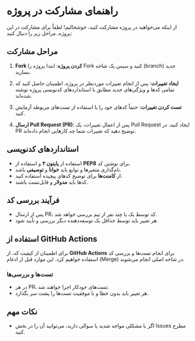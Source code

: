 # راهنمای مشارکت در پروژه

از اینکه می‌خواهید در پروژه مشارکت کنید، خوشحالیم! لطفاً برای مشارکت در این پروژه، مراحل زیر را دنبال کنید:

## مراحل مشارکت

1. **Fork کردن پروژه**:
   ابتدا پروژه را Fork کنید و سپس یک شاخه (branch) جدید بسازید.

2. **ایجاد تغییرات**:
   پس از انجام تغییرات موردنظر در پروژه، اطمینان حاصل کنید که تمامی کدها و ویژگی‌های جدید مطابق با استانداردهای کدنویسی پروژه نوشته شده‌اند.

3. **تست کردن تغییرات**:
   حتماً کدهای خود را با استفاده از تست‌های مربوطه آزمایش کنید.

4. **ارسال Pull Request (PR)**:
   پس از اعمال تغییرات، یک Pull Request ایجاد کنید. در PR توضیح دهید که تغییرات شما چه کارهایی انجام داده‌اند.

## استانداردهای کدنویسی

- استفاده از **پایتون ۳** و استفاده از **PEP8** برای نوشتن کد.
- نام‌گذاری متغیرها و توابع باید **خوانا** و **توصیفی** باشد.
- از **کامنت‌ها** برای توضیح کدهای پیچیده استفاده کنید.
- کدها باید **مدولار** و قابل‌تست باشند.

## فرآیند بررسی کد

- پس از ارسال PR، کد توسط یک یا چند نفر از تیم بررسی خواهد شد.
- هر تغییر باید توسط حداقل یک توسعه‌دهنده دیگر بررسی و تأیید شود.

## استفاده از GitHub Actions

برای اطمینان از کیفیت کد، از **GitHub Actions** برای انجام تست‌ها و بررسی کد استفاده خواهیم کرد. این موارد قبل از ادغام (Merge) در شاخه اصلی انجام می‌شوند.

### **تست‌ها و بررسی‌ها**

- در هر PR، تست‌های خودکار اجرا خواهند شد.
- هر تغییر باید بدون خطا و با موفقیت تست‌ها را پشت سر بگذارد.

## نکات مهم

- اگر با مشکلی مواجه شدید یا سوالی دارید، می‌توانید آن را در بخش Issues مطرح کنید.
